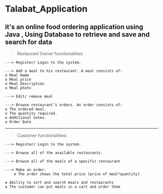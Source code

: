 # Talabat_Application

## it's an online food ordering application using Java , Using Database to retrieve and save and search for data




> Restaurant Owner functionalities:

    ---> Register/ Login to the system.
    
    ---> Add a meal to his restaurant. A meal consists of:
    o Meal Name
    o Meal price
    o Meal Description
    o Meal photo
   
    ---> Edit/ remove meal
    
    ---> Browse restaurant’s orders. An order consists of:
    o The ordered meal.
    o The quantity required.
    o Additional notes.
    o Order Date

**********************************************************************************************

> Customer functionalities:

    ---> Register/ Login to the system.
    
    ---> Browse all of the available restaurants.
    
    ---> Browse all of the meals of a specific restaurant
    
    ---> Make an order.
        o The order shows the total price (price of meal*quantity)

    ❖ Ability to sort and search meals and restaurants  
    ❖ The customer can put meals in a cart and order them
